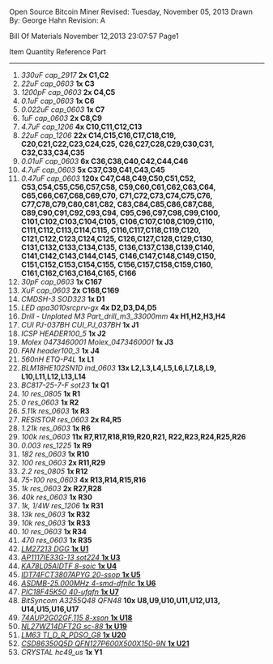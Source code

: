 Open Source Bitcoin Miner  Revised: Tuesday, November 05, 2013
Drawn By: George Hahn          Revision: A







Bill Of Materials       November 12,2013      23:07:57	Page1

Item	Quantity	Reference	Part
______________________________________________

1.	*330uF	cap_2917* **2x	C1,C2**
2.	*22uF	cap_0603* **1x	C3**
3.	*1200pF	cap_0603* **2x	C4,C5**
4.	*0.1uF	cap_0603* **1x	C6**
5.	*0.022uF	cap_0603* **1x	C7**
6.	*1uF	cap_0603* **2x	C8,C9**
7.	*4.7uF	cap_1206* **4x	C10,C11,C12,C13**
8.	*22uF	cap_1206* **22x	C14,C15,C16,C17,C18,C19,
			C20,C21,C22,C23,C24,C25,
			C26,C27,C28,C29,C30,C31,
			C32,C33,C34,C35**
9.	*0.01uF	cap_0603* **6x	C36,C38,C40,C42,C44,C46**
10.	*4.7uF	cap_0603* **5x	C37,C39,C41,C43,C45**
11.	*0.47uF	cap_0603* **120x	C47,C48,C49,C50,C51,C52,
			C53,C54,C55,C56,C57,C58,
			C59,C60,C61,C62,C63,C64,
			C65,C66,C67,C68,C69,C70,
			C71,C72,C73,C74,C75,C76,
			C77,C78,C79,C80,C81,C82,
			C83,C84,C85,C86,C87,C88,
			C89,C90,C91,C92,C93,C94,
			C95,C96,C97,C98,C99,C100,
			C101,C102,C103,C104,C105,
			C106,C107,C108,C109,C110,
			C111,C112,C113,C114,C115,
			C116,C117,C118,C119,C120,
			C121,C122,C123,C124,C125,
			C126,C127,C128,C129,C130,
			C131,C132,C133,C134,C135,
			C136,C137,C138,C139,C140,
			C141,C142,C143,C144,C145,
			C146,C147,C148,C149,C150,
			C151,C152,C153,C154,C155,
			C156,C157,C158,C159,C160,
			C161,C162,C163,C164,C165,
			C166**
12.	*30pF	cap_0603* **1x	C167**
13.	*XuF	cap_0603* **2x	C168,C169**
14.	*CMDSH-3	SOD323* **1x	D1**
15.	*LED	apa3010srcprv-gx* **4x	D2,D3,D4,D5**
16.	*Drill - Unplated M3	Part_drill_m3_33000mm* **4x	H1,H2,H3,H4**
17.	*CUI PJ-037BH	CUI_PJ_037BH* **1x	J1**
18.	*ICSP	HEADER100_5* **1x	J2**
19.	*Molex 0473460001	Molex_0473460001* **1x	J3**
20.	*FAN	header100_3* **1x	J4**
21.	*560nH	ETQ-P4L* **1x	L1**
22.	*BLM18HE102SN1D	ind_0603* **13x	L2,L3,L4,L5,L6,L7,L8,L9,
			L10,L11,L12,L13,L14**
23.	*BC817-25-7-F	sot23* **1x	Q1**
24.	*10	res_0805* **1x	R1**
25.	*0	res_0603* **1x	R2**
26.	*5.11k	res_0603* **1x	R3**
27.	*RESISTOR	res_0603* **2x	R4,R5**
28.	*1.21k	res_0603* **1x	R6**
29.	*100k	res_0603* **11x	R7,R17,R18,R19,R20,R21,
			R22,R23,R24,R25,R26**
30.	*0.003	res_1225* **1x	R9**
31.	*182	res_0603* **1x	R10**
32.	*100	res_0603* **2x	R11,R29**
33.	*2.2	res_0805* **1x	R12**
34.	*75-100	res_0603* **4x	R13,R14,R15,R16**
35.	*1k	res_0603* **2x	R27,R28**
36.	*40k	res_0603* **1x	R30**
37.	*1k, 1/4W	res_1206* **1x	R31**
38.	*13k	res_0603* **1x	R32**
39.	*10k	res_0603* **1x	R33**
40.	*10	res_0603* **1x	R34**
41.	*470	res_0603* **1x	R35**
42.	[*LM27213	DGG* **1x	U1**](http://www.digikey.com/product-detail/en/LM27213MTD%2FNOPB/LM27213MTD%2FNOPB-ND/1871068)
43.	[*AP1117IE33G-13	sot224* **1x	U3**](http://www.digikey.com/product-search/en?pv7=2&k=AP1117IE33G-13&mnonly=0&newproducts=0&ColumnSort=0&page=1&quantity=0&ptm=0&fid=0&pageSize=25)
44.	[*KA78L05AIDTF	8-soic* **1x	U4**](http://www.digikey.com/product-search/en?pv7=2&k=KA78L05AIDTF&mnonly=0&newproducts=0&ColumnSort=0&page=1&quantity=0&ptm=0&fid=0&pageSize=25)
45.	[*IDT74FCT3807APYG	20-ssop* **1x	U5**](http://www.digikey.com/product-search/en?pv252=3&FV=1c0002&k=IDT74FCT3807APYG&mnonly=0&newproducts=0&ColumnSort=0&page=1&quantity=0&ptm=0&fid=0&pageSize=25)
46.	[*ASDMB-25.000MHz	4-smd-dfnllc* **1x	U6**](http://www.digikey.com/product-detail/en/ASDMB-25.000MHZ-LC-T/535-11730-1-ND/2809943)
47.	[*PIC18F45K50	40-ufqfn* **1x	U7**](http://www.digikey.com/product-detail/en/PIC18F45K50-I%2FMV/PIC18F45K50-I%2FMV-ND/3671504)
48.	*BitSyncom A3255Q48	QFN48* **10x	U8,U9,U10,U11,U12,U13,
			U14,U15,U16,U17**
49.	[*74AUP2G02GF,115	8-xson* **1x	U18**](http://www.digikey.com/product-search/en?pv7=2&k=74AUP2G02GF%2C115&mnonly=0&newproducts=0&ColumnSort=0&page=1&quantity=0&ptm=0&fid=0&pageSize=25)
50.	[*NL27WZ14DFT2G	sc-88* **1x	U19**](http://www.digikey.com/product-search/en?pv7=2&k=NL27WZ14DFT2G&mnonly=0&newproducts=0&ColumnSort=0&page=1&quantity=0&ptm=0&fid=0&pageSize=25)
51.	[*LM63	TI_D_R_PDSO_G8* **1x	U20**](http://www.digikey.com/product-detail/en/LM63CIMAX%2FNOPB/LM63CIMAX%2FNOPBCT-ND/3527023)
52.	[*CSD86350Q5D	QFN127P600X500X150-9N* **1x	U21**](http://www.digikey.com/product-search/en?pv7=2&FV=fff40015%2Cfff80346&k=CSD86350Q5D&mnonly=0&newproducts=0&ColumnSort=0&page=1&quantity=0&ptm=0&fid=0&pageSize=25)
53.	*CRYSTAL	hc49_us* **1x	Y1**
